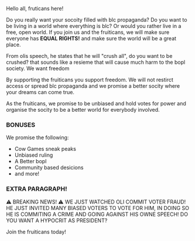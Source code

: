 Hello all, fruticans here!

Do you really want your socoity filled with blc propaganda? Do you want to be living in a world where everything is blc? Or would you rather live in a free, open world. If you join us and the fruiticans, we will make sure everyone has **EQUAL RIGHTS!** and make sure the world will be a great place.

From olis speech, he states that he will "crush all", do you want to be crushed? that sounds like a resieme that will cause much harm to the bopl society. We want freedom

By supporting the fruiticans you support freedom. We will not restirct access or spread blc propaganda and we promise a better socity where your dreams can come true.

As the fruiticans, we promise to be unbiased and hold votes for power and organise the socity to be a better world for everybody involved.

### BONUSES

We promise the following:

- Cow Games sneak peaks
- Unbiased ruling
- A Better bopl
- Community based desicions
- and more!

### EXTRA PARAGRAPH!

:warning: BREAKING NEWS! :warning:
WE JUST WATCHED OLI COMMIT VOTER FRAUD! HE JUST INVITED MANY BIASED VOTERS TO VOTE FOR HIM, IN DOING SO HE IS COMMITING A CRIME AND GOING AGAINST HIS OWNE SPEECH! DO YOU WANT A HYPOCRIT AS PRESIDENT?

Join the fruiticans today!

